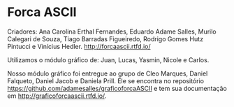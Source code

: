 # Forca ASCII

Criadores: Ana Carolina Erthal Fernandes, Eduardo Adame Salles, Murilo Calegari de Souza, Tiago Barradas Figueiredo, Rodrigo Gomes Hutz Pintucci e Vinícius Hedler. <http://forcaascii.rtfd.io/>

Utilizamos o módulo gráfico de: Juan, Lucas, Yasmin, Nicole e Carlos.

Nosso módulo gráfico foi entregue ao grupo de Cleo Marques, Daniel Falqueto, Daniel Jacob e Daniela Prill. Ele se encontra no repositório <https://github.com/adamesalles/graficoforcaASCII> e tem sua documentação em <http://graficoforcaascii.rtfd.io/>.

